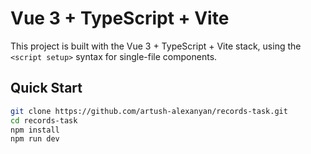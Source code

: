 # Vue 3 + TypeScript + Vite

This project is built with the Vue 3 + TypeScript + Vite stack, using the `<script setup>` syntax for single-file components.

## Quick Start

```bash
git clone https://github.com/artush-alexanyan/records-task.git
cd records-task
npm install
npm run dev
